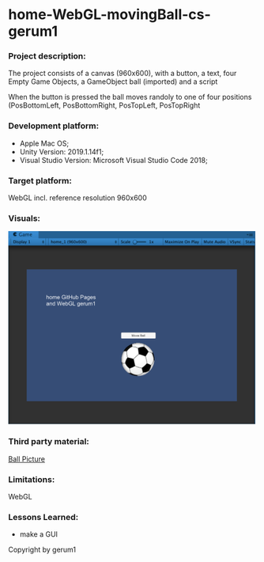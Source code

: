 # home-WebGL-movingBall-cs-gerum1

### Project description: 
The project consists of a canvas (960x600), with a button, a text, four Empty Game Objects, a GameObject ball (imported) and a script 

When the button is pressed the ball moves randoly to one of four positions (PosBottomLeft, PosBottomRight, PosTopLeft, PosTopRight 

### Development platform: 
* Apple Mac OS; 
* Unity Version: 2019.1.14f1; 
* Visual Studio Version: Microsoft Visual Studio Code 2018;

### Target platform: 
WebGL incl. reference resolution 960x600 

### Visuals: 
<div>
<img src = "./Screenshots/Screenshot1.png" width = "500">
</div>

### Third party material: 
<a href="https://de.wikipedia.org/wiki/Datei:Soccer_ball.svg">Ball Picture</a>

### Limitations: 
WebGL

### Lessons Learned: 
* make a GUI


Copyright by gerum1